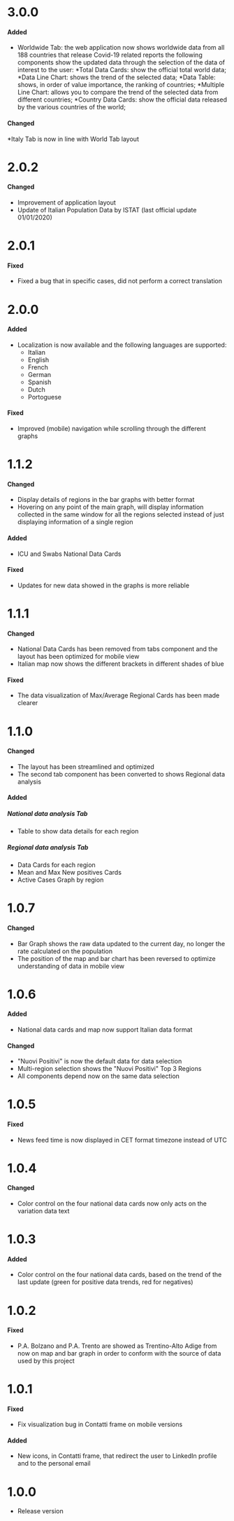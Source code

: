 # 3.0.0
#### Added
* Worldwide Tab: the web application now shows worldwide data from all 188 countries that release Covid-19 related reports
    the following components show the updated data through the selection of the data of interest to the user:
    *Total Data Cards: show the official total world data;
    *Data Line Chart: shows the trend of the selected data;
    *Data Table: shows, in order of value importance, the ranking of countries;
    *Multiple Line Chart: allows you to compare the trend of the selected data from different countries;
    *Country Data Cards: show the official data released by the various countries of the world;
#### Changed 
*Italy Tab is now in line with World Tab layout

# 2.0.2
#### Changed
* Improvement of application layout
* Update of Italian Population Data by ISTAT (last official update 01/01/2020)

# 2.0.1
#### Fixed
* Fixed a bug that in specific cases, did not perform a correct translation

# 2.0.0
#### Added
* Localization is now available and the following languages are supported:
    * Italian
    * English
    * French
    * German
    * Spanish
    * Dutch
    * Portoguese 
#### Fixed
* Improved (mobile) navigation while scrolling through the different graphs 

# 1.1.2
#### Changed
* Display details of regions in the bar graphs with better format
* Hovering on any point of the main graph, will display information collected in the same window 
for all the regions selected instead of just displaying information of a single region
#### Added
* ICU and Swabs National Data Cards
#### Fixed
* Updates for new data showed in the graphs is more reliable

# 1.1.1
#### Changed
* National Data Cards has been removed from tabs component and the layout has been optimized for mobile view
* Italian map now shows the different brackets in different shades of blue
#### Fixed
* The data visualization of Max/Average Regional Cards has been made clearer

# 1.1.0
#### Changed
* The layout has been streamlined and optimized
* The second tab component has been converted to shows Regional data analysis
#### Added
##### National data analysis Tab
* Table to show data details for each region 
##### Regional data analysis Tab
* Data Cards for each region
* Mean and Max New positives Cards
* Active Cases Graph by region

# 1.0.7
#### Changed
* Bar Graph shows the raw data updated to the current day, no longer the rate calculated on the population
* The position of the map and bar chart has been reversed to optimize understanding of data in mobile view

# 1.0.6
#### Added
* National data cards and map now support Italian data format
#### Changed
* "Nuovi Positivi" is now the default data for data selection 
* Multi-region selection shows the "Nuovi Positivi" Top 3 Regions
* All components depend now on the same data selection

# 1.0.5
#### Fixed
* News feed time is now displayed in CET format timezone instead of UTC

# 1.0.4
#### Changed
* Color control on the four national data cards now only acts on the variation data text

# 1.0.3
#### Added
* Color control on the four national data cards, based on the trend of the last update (green for positive data trends,
red for negatives)

# 1.0.2
#### Fixed
* P.A. Bolzano and P.A. Trento are showed as Trentino-Alto Adige from now on map and bar graph in order to conform with 
the source of data used by this project 

# 1.0.1
#### Fixed
* Fix visualization bug in Contatti frame on mobile versions
#### Added
* New icons, in Contatti frame, that redirect the user to LinkedIn profile and to the personal email

# 1.0.0
* Release version
